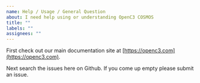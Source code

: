 ```yaml
---
name: Help / Usage / General Question
about: I need help using or understanding OpenC3 COSMOS
title: ""
labels: ""
assignees: ""
---
```


First check out our main documentation site at [https://openc3.com](https://openc3.com).

Next search the issues here on Github. If you come up empty please submit an issue.
